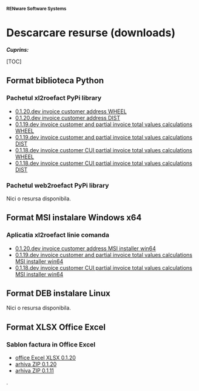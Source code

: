 
<small>**RENware Software Systems**</small>



# Descarcare resurse (downloads)

***Cuprins:***

[TOC]




## Format biblioteca Python

### Pachetul xl2roefact PyPi library

* [0.1.20.dev invoice customer address WHEEL](../xl2roefact/dist/xl2roefact-0.1.20-py3-none-any.whl "download")
* [0.1.20.dev invoice customer address DIST](../xl2roefact/dist/xl2roefact-0.1.20.tar.gz "download")
* [0.1.19.dev invoice customer and partial invoice total values calculations WHEEL](../xl2roefact/dist/0.1.19/xl2roefact-0.1.19-py3-none-any.whl "download")
* [0.1.19.dev invoice customer and partial invoice total values calculations DIST](../xl2roefact/dist/0.1.19/xl2roefact-0.1.19.tar.gz "download")
* [0.1.18.dev invoice customer CUI partial invoice total values calculations WHEEL](../xl2roefact/dist/0.1.18/xl2roefact-0.1.18-py3-none-any.whl "download")
* [0.1.18.dev invoice customer CUI partial invoice total values calculations DIST](../xl2roefact/dist/0.1.18/xl2roefact-0.1.18.tar.gz "download")



### Pachetul web2roefact PyPi library

Nici o resursa disponibila.






## Format MSI instalare Windows x64

### Aplicatia xl2roefact linie comanda

* [0.1.20.dev invoice customer address MSI installer win64](../xl2roefact/dist/xl2roefact-0.1.20-win64.msi "download")
* [0.1.19.dev invoice customer and partial invoice total values calculations MSI installer win64](../xl2roefact/dist/0.1.19/xl2roefact-0.1.19-win64.msi "download")
* [0.1.18.dev invoice customer CUI partial invoice total values calculations MSI installer win64](../xl2roefact/dist/0.1.18/xl2roefact-0.1.18-win64.msi "download")







## Format DEB instalare Linux

Nici o resursa disponibila.






## Format XLSX Office Excel

### Sablon factura in Office Excel

* [office Excel XLSX 0.1.20](../excel_invoice_template/invoice_template_CU_tva.xlsx "download")
* [arhiva ZIP 0.1.20](../excel_invoice_template/released_packages/0.1.20-excel_invoice_template.zip "download")
* [arhiva ZIP 0.1.11](../excel_invoice_template/released_packages/0.1.11-excel_invoice_template.zip "download")






.

